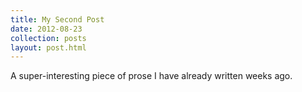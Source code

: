 ```yaml
---
title: My Second Post
date: 2012-08-23
collection: posts
layout: post.html
---
```


A super-interesting piece of prose I have already written weeks ago.
